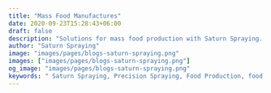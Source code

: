 ```yaml
---
title: "Mass Food Manufactures"
date: 2020-09-23T15:28:43+06:00
draft: false
description: "Solutions for mass food production with Saturn Spraying. Explore efficient technologies shaping the future of food manufacturing."
author: "Saturn Spraying"
image: "images/pages/blogs-saturn-spraying.png"
images: ["images/pages/blogs-saturn-spraying.png"]
og_image: "images/pages/blogs-saturn-spraying.png"
keywords: " Saturn Spraying, Precision Spraying, Food Production, food spraying systems"
---
```

